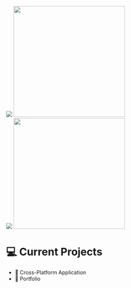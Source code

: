 
<div align="left" >
    <img  src="http://github-readme-streak-stats.herokuapp.com?user=AprKali&theme=dark&date_format=M%20j%5B%2C%20Y%5D" />
     <img src="https://media.giphy.com/media/MbMUCH4MUffka1ZFeT/giphy.gif" width="300">
</div>
 
<div align="left">
    <img src="https://github-readme-stats.vercel.app/api?username=aprkali&show_icons=true&theme=darcula&count_private=true"/>
    <img src="https://media.giphy.com/media/S9Q0xOq91DGjN7d6yE/giphy.gif" width="300"/>
</div>

# :computer: Current Projects 
 - :floppy_disk: Cross-Platform Application
 - :floppy_disk: Portfolio


